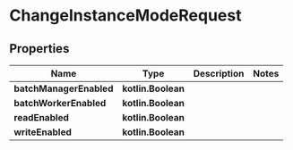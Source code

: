 
# ChangeInstanceModeRequest

## Properties
| Name | Type | Description | Notes |
| ------------ | ------------- | ------------- | ------------- |
| **batchManagerEnabled** | **kotlin.Boolean** |  |  |
| **batchWorkerEnabled** | **kotlin.Boolean** |  |  |
| **readEnabled** | **kotlin.Boolean** |  |  |
| **writeEnabled** | **kotlin.Boolean** |  |  |



